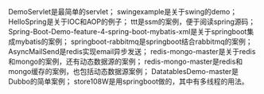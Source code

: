 DemoServlet是最简单的servlet；
swingexample是关于swing的demo；
HelloSpring是关于IOC和AOP的例子；
ttt是ssm的案例，便于阅读spring源码；
Spring-Boot-Demo-feature-4-spring-boot-mybatis-xml是关于springboot集成mybatis的案例；
springboot-rabbitmq是springboot结合rabbitmq的案例；
AsyncMailSend是redis实现email异步发送；
redis-mongo-master是关于redis和mongo的案例，还有动态数据源的案例；
redis-mongo-master是redis和mongo缓存的案例，也包括动态数据源案例；
DatatablesDemo-master是Dubbo的简单案例；
store108W是用springboot做的，其中有多线程的用法。